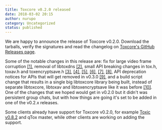 ```yaml
---
title: Toxcore v0.2.0 released
date: 2018-03-02 20:15
author: nurupo
category: Uncategorized
status: published
---
```


We are happy to announce the release of Toxcore v0.2.0. Download the
tarballs, verify the signatures and read the changelog on [Toxcore's
GitHub Releases
page](https://github.com/TokTok/c-toxcore/releases/tag/v0.2.0).

Some of the notable changes in this release are: fix for large video
frame corruption [\[1\]](https://github.com/TokTok/c-toxcore/pull/718),
removal of libtoxdns
[\[2\]](https://github.com/TokTok/c-toxcore/pull/650), small API
breaking changes in tox.h, toxav.h and toxencryptsave.h
[\[3\]](https://github.com/TokTok/c-toxcore/pull/771),
[\[4\]](https://github.com/TokTok/c-toxcore/pull/799),
[\[5\]](https://github.com/TokTok/c-toxcore/pull/821),
[\[6\]](https://github.com/TokTok/c-toxcore/pull/578),
[\[7\]](https://github.com/TokTok/c-toxcore/pull/734),
[\[8\]](https://github.com/TokTok/c-toxcore/pull/334), API deprecation
notices for APIs that will get removed in v0.3.0
[\[9\]](https://github.com/TokTok/c-toxcore/pull/798), and a build
script change that results in a single big libtoxcore library being
built, instead of separate libtoxcore, libtoxav and libtoxencryptsave
like it was before
[\[10\]](https://github.com/TokTok/c-toxcore/pull/442). One of the
changes that we hoped would get in v0.2.0 but it didn't was persistent
group chats, but with how things are going it's set to be added in one
of the v0.2.x releases.

Some clients already have support for Toxcore v0.2.0, for example [Toxic
v0.8.2](https://github.com/JFreegman/toxic/releases/tag/v0.8.2) and qTox
master, while other clients are working on adding the support.
